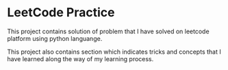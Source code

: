 # LeetCode Practice

This project contains solution of problem that I have solved on leetcode platform using python languange.

This project also contains section which indicates tricks and concepts that I have learned along the way of my learning process.
